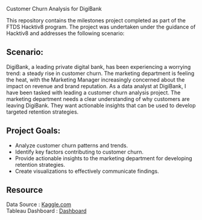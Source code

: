 Customer Churn Analysis for DigiBank

This repository contains the milestones project completed as part of the FTDS Hacktiv8 program. The project was undertaken under the guidance of Hacktiv8 and addresses the following scenario:

## Scenario:
DigiBank, a leading private digital bank, has been experiencing a worrying trend: a steady rise in customer churn. The marketing department is feeling the heat, with the Marketing Manager increasingly concerned about the impact on revenue and brand reputation. As a data analyst at DigiBank, I have been tasked with leading a customer churn analysis project. The marketing department needs a clear understanding of why customers are leaving DigiBank. They want actionable insights that can be used to develop targeted retention strategies.

## Project Goals:
- Analyze customer churn patterns and trends.
- Identify key factors contributing to customer churn.
- Provide actionable insights to the marketing department for developing retention strategies.
- Create visualizations to effectively communicate findings.

## Resource 
Data Source : [Kaggle.com](<https://www.kaggle.com/datasets/radheshyamkollipara/bank-customer-churn>)  <br>
Tableau Dashboard : [Dashboard](<https://public.tableau.com/views/CustomerChurnAnalysis_17152608950240/CountofcomplainperSatisfactionScore?:language=en-GB&publish=yes&:sid=&:display_count=n&:origin=viz_share_link>)
